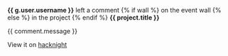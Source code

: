 **{{ g.user.username }}** left a comment {% if wall %} on the event wall {% else %} in the project  {% endif %}   **{{ project.title }}** 

{{ comment.message }} 

View it on [hacknight]({{link}})
